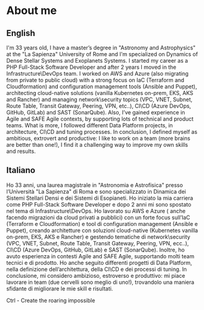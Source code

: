 # About me

## English

I'm 33 years old, I have a master’s degree in "Astronomy and Astrophysics" at the "La Sapienza" University of Rome and I'm specialized on Dynamics of Dense Stellar Systems and Exoplanets Systems. I started my career as a PHP Full-Stack Software Developer and after 2 years I moved in the Infrastructure\DevOps team. I worked on AWS and Azure (also migrating from private to public cloud) with a strong focus on IaC (Terraform and Cloudformation) and configuration management tools (Ansible and Puppet), architecting cloud-native solutions (vanilla Kubernetes on-prem, EKS, AKS and Rancher) and managing network\security topics (VPC, VNET, Subnet, Route Table, Transit Gateway, Peering, VPN, etc..), CI\CD (Azure DevOps, GitHub, GitLab) and SAST (SonarQube). Also, I’ve gained experience in Agile and SAFE Agile contexts, by supporting lots of technical and product teams. What is more, I followed different Data Platform projects, in architecture, CI\CD and tuning processes. In conclusion, I defined myself as ambitious, extrovert and productive: I like to work on a team (more brains are better than one!), I find it a challenging way to improve my own skills and results.

## Italiano

Ho 33 anni, una laurea magistrale in "Astronomia e Astrofisica" presso l’Università "La Sapienza" di Roma e sono specializzato in Dinamica dei Sistemi Stellari Densi e dei Sistemi di Esopianeti. Ho iniziato la mia carriera come PHP Full-Stack Software Developer e dopo 2 anni mi sono spostato nel tema di Infrastructure\DevOps. Ho lavorato su AWS e Azure ( anche facendo migrazioni da cloud privati a pubblici) con un forte focus sull’IaC (Terraform e Cloudformation) e tool di configuration management (Ansible e Puppet), creando architetture con soluzioni cloud-native (Kubernetes vanilla on-prem, EKS, AKS e Rancher) e gestendo tematiche di network\security (VPC, VNET, Subnet, Route Table, Transit Gateway, Peering, VPN, ecc..), CI\CD (Azure DevOps, GitHub, GitLab) e SAST (SonarQube). Inoltre, ho avuto esperienza in contesti Agile and SAFE Agile, supportando molti team tecnici e di prodotto. Ho anche seguito differenti progetti di Data Platform, nella definizione dell’architettura, della CI\CD e dei processi di tuning. In conclusione, mi considero ambizioso, estroverso e produttivo: mi piace lavorare in team (due cervelli sono meglio di uno!), trovandolo una maniera sfidante di migliorare le mie skill e risultati.

Ctrl - Create the roaring impossible
